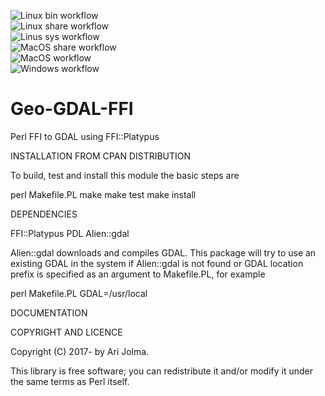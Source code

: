 ![Linux bin workflow](https://github.com/ajolma/Geo-GDAL-FFI/actions/workflows/linux_bin_build.yml/badge.svg)<br/>
![Linux share workflow](https://github.com/ajolma/Geo-GDAL-FFI/actions/workflows/linux_share_build.yml/badge.svg)<br/>
![Linus sys workflow](https://github.com/ajolma/Geo-GDAL-FFI/actions/workflows/linux_sys_build.yml/badge.svg)<br/>
![MacOS share workflow](https://github.com/ajolma/Geo-GDAL-FFI/actions/workflows/macos_share_builds.yml/badge.svg)<br/>
![MacOS workflow](https://github.com/ajolma/Geo-GDAL-FFI/actions/workflows/macos.yml/badge.svg)<br/>
![Windows workflow](https://github.com/ajolma/Geo-GDAL-FFI/actions/workflows/windows.yml/badge.svg)

Geo-GDAL-FFI
=======================

Perl FFI to GDAL using FFI::Platypus

INSTALLATION FROM CPAN DISTRIBUTION

To build, test and install this module the basic steps are

perl Makefile.PL
make
make test
make install

DEPENDENCIES

FFI::Platypus
PDL
Alien::gdal

Alien::gdal downloads and compiles GDAL. This package will try to use
an existing GDAL in the system if Alien::gdal is not found or GDAL
location prefix is specified as an argument to Makefile.PL, for
example

perl Makefile.PL GDAL=/usr/local

DOCUMENTATION

COPYRIGHT AND LICENCE

Copyright (C) 2017- by Ari Jolma.

This library is free software; you can redistribute it and/or modify
it under the same terms as Perl itself.
